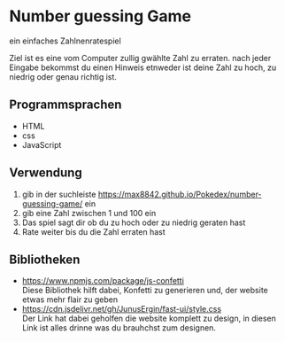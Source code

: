 # Number guessing Game

ein einfaches Zahlnenratespiel

Ziel ist es eine vom Computer zullig gwählte Zahl zu erraten.
nach jeder Eingabe bekommst du einen Hinweis 
etnweder ist deine Zahl zu hoch, zu niedrig oder genau richtig ist.

## Programmsprachen

- HTML
- css
- JavaScript

## Verwendung

1. gib in der suchleiste https://max8842.github.io/Pokedex/number-guessing-game/ ein
2. gib eine Zahl zwischen 1 und 100 ein
3. Das spiel sagt dir ob du zu hoch oder zu niedrig geraten hast
4. Rate weiter bis du die Zahl erraten hast

## Bibliotheken

- https://www.npmjs.com/package/js-confetti  
Diese Bibliothek hilft dabei, Konfetti zu generieren und,
der website etwas mehr flair zu geben
- https://cdn.jsdelivr.net/gh/JunusErgin/fast-ui/style.css  
Der Link hat dabei geholfen die website komplett zu design,
in diesen Link ist alles drinne was du brauhchst zum designen.
